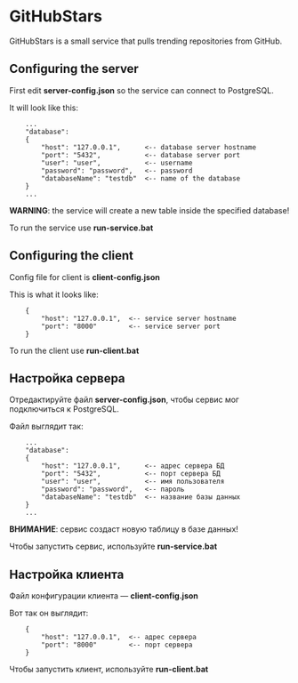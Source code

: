 # GitHubStars
 GitHubStars is a small service that pulls trending repositories from GitHub.

## Configuring the server

First edit **server-config.json** so the service can connect to PostgreSQL.

It will look like this:

        ...
        "database": 
        {
            "host": "127.0.0.1",      <-- database server hostname
            "port": "5432",           <-- database server port
            "user": "user",           <-- username
            "password": "password",   <-- password
            "databaseName": "testdb"  <-- name of the database
        }
        ...

**WARNING**: the service will create a new table inside the specified database!

To run the service use **run-service.bat**


## Configuring the client

Config file for client is **client-config.json**

This is what it looks like:

        {
            "host": "127.0.0.1",  <-- service server hostname 
            "port": "8000"        <-- service server port
        }

To run the client use **run-client.bat**


## Настройка сервера

Отредактируйте файл **server-config.json**, чтобы сервис мог подключиться к PostgreSQL.

Файл выглядит так:

        ...
        "database": 
        {
            "host": "127.0.0.1",      <-- адрес сервера БД 
            "port": "5432",           <-- порт сервера БД 
            "user": "user",           <-- имя пользователя
            "password": "password",   <-- пароль
            "databaseName": "testdb"  <-- название базы данных
        }
        ...

**ВНИМАНИЕ**: сервис создаст новую таблицу в базе данных!

Чтобы запустить сервис, используйте **run-service.bat**


## Настройка клиента

Файл конфигурации клиента — **client-config.json**

Вот так он выглядит:

        {
            "host": "127.0.0.1",  <-- адрес сервера 
            "port": "8000"        <-- порт сервера
        }

Чтобы запустить клиент, используйте **run-client.bat**
